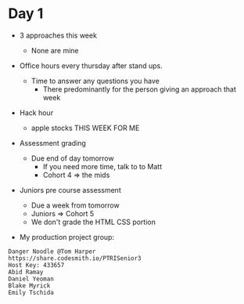 # Day 1

- 3 approaches this week
  - None are mine

- Office hours every thursday after stand ups.
  - Time to answer any questions you have
    - There predominantly for the person giving an approach that week

- Hack hour
  - apple stocks THIS WEEK FOR ME

- Assessment grading
  - Due end of day tomorrow
    - If you need more time, talk to to Matt
    - Cohort 4 => the mids

- Juniors pre course assessment
  - Due a week from tomorrow
  - Juniors => Cohort 5
  - We don't grade the HTML CSS portion

- My production project group:

```
Danger Noodle @Tom Harper
https://share.codesmith.io/PTRISenior3
Host Key: 433657
Abid Ramay
Daniel Yeoman
Blake Myrick
Emily Tschida
```
